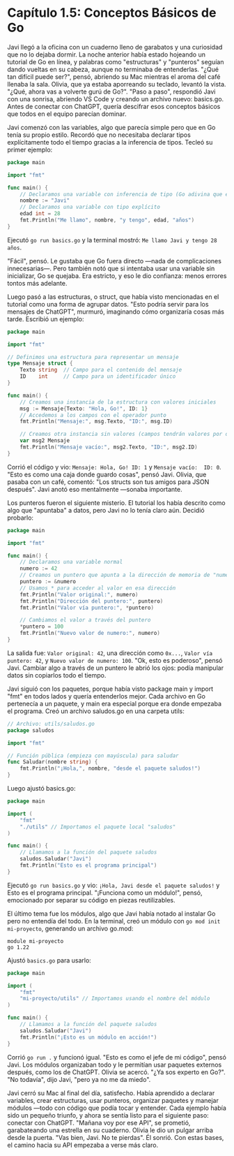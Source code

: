 # Capítulo 1.5: Conceptos Básicos de Go

Javi llegó a la oficina con un cuaderno lleno de garabatos y una curiosidad que no lo dejaba dormir. La noche anterior había estado hojeando un tutorial de Go en línea, y palabras como "estructuras" y "punteros" seguían dando vueltas en su cabeza, aunque no terminaba de entenderlas. "¿Qué tan difícil puede ser?", pensó, abriendo su Mac mientras el aroma del café llenaba la sala. Olivia, que ya estaba aporreando su teclado, levantó la vista. "¿Qué, ahora vas a volverte gurú de Go?". "Paso a paso", respondió Javi con una sonrisa, abriendo VS Code y creando un archivo nuevo: basics.go. Antes de conectar con ChatGPT, quería descifrar esos conceptos básicos que todos en el equipo parecían dominar.

Javi comenzó con las variables, algo que parecía simple pero que en Go tenía su propio estilo. Recordó que no necesitaba declarar tipos explícitamente todo el tiempo gracias a la inferencia de tipos. Tecleó su primer ejemplo:

```go
package main

import "fmt"

func main() {
    // Declaramos una variable con inferencia de tipo (Go adivina que es string)
    nombre := "Javi"
    // Declaramos una variable con tipo explícito
    edad int = 28
    fmt.Println("Me llamo", nombre, "y tengo", edad, "años")
}
```

Ejecutó `go run basics.go` y la terminal mostró: `Me llamo Javi y tengo 28 años`. 

"Fácil", pensó. Le gustaba que Go fuera directo —nada de complicaciones innecesarias—. Pero también notó que si intentaba usar una variable sin inicializar, Go se quejaba. Era estricto, y eso le dio confianza: menos errores tontos más adelante.

Luego pasó a las estructuras, o struct, que había visto mencionadas en el tutorial como una forma de agrupar datos. "Esto podría servir para los mensajes de ChatGPT", murmuró, imaginando cómo organizaría cosas más tarde. Escribió un ejemplo:


```go
package main

import "fmt"

// Definimos una estructura para representar un mensaje
type Mensaje struct {
    Texto string  // Campo para el contenido del mensaje
    ID    int     // Campo para un identificador único
}

func main() {
    // Creamos una instancia de la estructura con valores iniciales
    msg := Mensaje{Texto: "Hola, Go!", ID: 1}
    // Accedemos a los campos con el operador punto
    fmt.Println("Mensaje:", msg.Texto, "ID:", msg.ID)

    // Creamos otra instancia sin valores (campos tendrán valores por defecto: "" y 0)
    var msg2 Mensaje
    fmt.Println("Mensaje vacío:", msg2.Texto, "ID:", msg2.ID)
}
```

Corrió el código y vio: `Mensaje: Hola, Go! ID: 1` y `Mensaje vacío:  ID: 0`. "Esto es como una caja donde guardo cosas", pensó Javi. Olivia, que pasaba con un café, comentó: "Los structs son tus amigos para JSON después". Javi anotó eso mentalmente —sonaba importante.

Los punteros fueron el siguiente misterio. El tutorial los había descrito como algo que "apuntaba" a datos, pero Javi no lo tenía claro aún. Decidió probarlo:

```go
package main

import "fmt"

func main() {
    // Declaramos una variable normal
    numero := 42
    // Creamos un puntero que apunta a la dirección de memoria de "numero"
    puntero := &numero
    // Usamos * para acceder al valor en esa dirección
    fmt.Println("Valor original:", numero)
    fmt.Println("Dirección del puntero:", puntero)
    fmt.Println("Valor vía puntero:", *puntero)

    // Cambiamos el valor a través del puntero
    *puntero = 100
    fmt.Println("Nuevo valor de numero:", numero)
}
```

La salida fue: `Valor original: 42`, una dirección como `0x...`, `Valor vía puntero: 42`, y `Nuevo valor de numero: 100`. "Ok, esto es poderoso", pensó Javi. Cambiar algo a través de un puntero le abrió los ojos: podía manipular datos sin copiarlos todo el tiempo.

Javi siguió con los paquetes, porque había visto package main y import "fmt" en todos lados y quería entenderlos mejor. Cada archivo en Go pertenecía a un paquete, y main era especial porque era donde empezaba el programa. Creó un archivo saludos.go en una carpeta utils:

```go
// Archivo: utils/saludos.go
package saludos

import "fmt"

// Función pública (empieza con mayúscula) para saludar
func Saludar(nombre string) {
    fmt.Println("¡Hola,", nombre, "desde el paquete saludos!")
}
```

Luego ajustó basics.go:

```go
package main

import (
    "fmt"
    "./utils" // Importamos el paquete local "saludos"
)

func main() {
    // Llamamos a la función del paquete saludos
    saludos.Saludar("Javi")
    fmt.Println("Esto es el programa principal")
}
```

Ejecutó `go run basics.go` y vio: `¡Hola, Javi desde el paquete saludos!` y Esto es el programa principal. "¡Funciona como un módulo!", pensó, emocionado por separar su código en piezas reutilizables.

El último tema fue los módulos, algo que Javi había notado al instalar Go pero no entendía del todo. En la terminal, creó un módulo con `go mod init mi-proyecto`, generando un archivo go.mod:

```text
module mi-proyecto
go 1.22
```

Ajustó `basics.go` para usarlo:

```go
package main

import (
    "fmt"
    "mi-proyecto/utils" // Importamos usando el nombre del módulo
)

func main() {
    // Llamamos a la función del paquete saludos
    saludos.Saludar("Javi")
    fmt.Println("¡Esto es un módulo en acción!")
}
```

Corrió `go run .` y funcionó igual. "Esto es como el jefe de mi código", pensó Javi. Los módulos organizaban todo y le permitían usar paquetes externos después, como los de ChatGPT. Olivia se acercó. "¿Ya sos experto en Go?". "No todavía", dijo Javi, "pero ya no me da miedo".

Javi cerró su Mac al final del día, satisfecho. Había aprendido a declarar variables, crear estructuras, usar punteros, organizar paquetes y manejar módulos —todo con código que podía tocar y entender. Cada ejemplo había sido un pequeño triunfo, y ahora se sentía listo para el siguiente paso: conectar con ChatGPT. "Mañana voy por ese API", se prometió, garabateando una estrella en su cuaderno. Olivia le dio un pulgar arriba desde la puerta. "Vas bien, Javi. No te pierdas". Él sonrió. Con estas bases, el camino hacia su API empezaba a verse más claro.